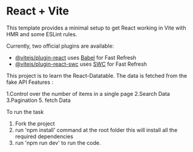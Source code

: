 # React + Vite

This template provides a minimal setup to get React working in Vite with HMR and some ESLint rules.

Currently, two official plugins are available:

- [@vitejs/plugin-react](https://github.com/vitejs/vite-plugin-react/blob/main/packages/plugin-react/README.md) uses [Babel](https://babeljs.io/) for Fast Refresh
- [@vitejs/plugin-react-swc](https://github.com/vitejs/vite-plugin-react-swc) uses [SWC](https://swc.rs/) for Fast Refresh

This project is to learn the React-Datatable. The data is fetched from the fake API Features :

1.Control over the number of items in a single page
2.Search Data
3.Pagination
5. fetch Data



To run the task

1. Fork the project
2. run 'npm install' command at the root folder this will install all the required dependencies
3. run 'npm run dev' to run the code.

